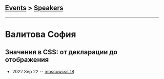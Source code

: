 ## [Events](../README.md) > [Speakers](../speakers.md)
---

# Валитова София

## Значения в CSS: от декларации до отображения
- 2022 Sep 22 -- [moscowcss 18](https://youtu.be/VKzK1VkD-LU?t=4712)    
